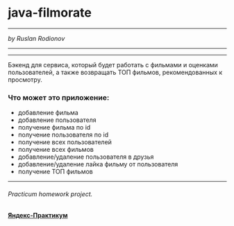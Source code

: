 # java-filmorate
___
_by Ruslan Rodionov_

___
___
Бэкенд для сервиса, который будет работать с фильмами и оценками пользователей, а также возвращать ТОП фильмов, рекомендованных к просмотру. 

### Что может это приложение:
* добавление фильма
* добавление пользователя
* получение фильма по id
* получение пользователя по id
* получение всех пользователей
* получение всех фильмов
* добавление/удаление пользователя в друзья
* добавление/удаление лайка фильму от пользователя
* получение ТОП фильмов
  
  
  
___
###### Practicum homework project.
#### [Яндекс-Практикум](https://practicum.yandex.ru/java-developer/)